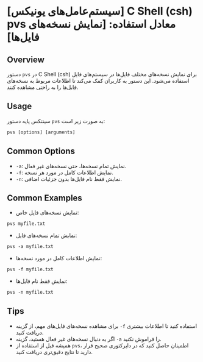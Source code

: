 # [سیستم‌عامل‌های یونیکس] C Shell (csh) pvs معادل استفاده: [نمایش نسخه‌های فایل‌ها]

## Overview
دستور `pvs` در C Shell (csh) برای نمایش نسخه‌های مختلف فایل‌ها در سیستم‌های فایل استفاده می‌شود. این دستور به کاربران کمک می‌کند تا اطلاعات مربوط به نسخه‌های فایل‌ها را به راحتی مشاهده کنند.

## Usage
سینتکس پایه دستور `pvs` به صورت زیر است:

```csh
pvs [options] [arguments]
```

## Common Options
- `-a`: نمایش تمام نسخه‌ها، حتی نسخه‌های غیر فعال.
- `-f`: نمایش اطلاعات کامل در مورد هر نسخه.
- `-n`: نمایش فقط نام فایل‌ها بدون جزئیات اضافی.

## Common Examples
- نمایش نسخه‌های فایل خاص:
```csh
pvs myfile.txt
```

- نمایش تمام نسخه‌های فایل:
```csh
pvs -a myfile.txt
```

- نمایش اطلاعات کامل در مورد نسخه‌ها:
```csh
pvs -f myfile.txt
```

- نمایش فقط نام فایل‌ها:
```csh
pvs -n myfile.txt
```

## Tips
- برای مشاهده نسخه‌های فایل‌های مهم، از گزینه `-f` استفاده کنید تا اطلاعات بیشتری دریافت کنید.
- اگر به دنبال نسخه‌های غیر فعال هستید، گزینه `-a` را فراموش نکنید.
- همیشه قبل از استفاده از `pvs`، اطمینان حاصل کنید که در دایرکتوری صحیح قرار دارید تا نتایج دقیق‌تری دریافت کنید.
